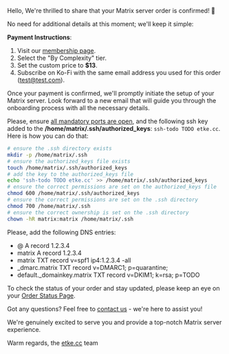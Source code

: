 Hello,
We're thrilled to share that your Matrix server order is confirmed! 🎉

No need for additional details at this moment; we'll keep it simple:

**Payment Instructions**:

1. Visit our [membership page](https://etke.cc/membership).
2. Select the "By Complexity" tier.
3. Set the custom price to **$13**.
4. Subscribe on Ko-Fi with the same email address you used for this order (test@test.com).

Once your payment is confirmed, we'll promptly initiate the setup of your Matrix server. Look forward to a new email that will guide you through the onboarding process with all the necessary details.

Please, ensure [all mandatory ports are open](https://etke.cc/order/status/#ports-and-firewalls), and the following ssh key added to the **/home/matrix/.ssh/authorized_keys**: `ssh-todo TODO etke.cc`. Here is how you can do that:

```bash
# ensure the .ssh directory exists
mkdir -p /home/matrix/.ssh
# ensure the authorized_keys file exists
touch /home/matrix/.ssh/authorized_keys
# add the key to the authorized_keys file
echo 'ssh-todo TODO etke.cc' >> /home/matrix/.ssh/authorized_keys
# ensure the correct permissions are set on the authorized_keys file
chmod 600 /home/matrix/.ssh/authorized_keys
# ensure the correct permissions are set on the .ssh directory
chmod 700 /home/matrix/.ssh
# ensure the correct ownership is set on the .ssh directory
chown -hR matrix:matrix /home/matrix/.ssh
```

Please, add the following DNS entries:

* @    A record    1.2.3.4
* matrix    A record    1.2.3.4
* matrix    TXT record    v=spf1 ip4:1.2.3.4 -all
* _dmarc.matrix    TXT record    v=DMARC1; p=quarantine;
* default._domainkey.matrix    TXT record    v=DKIM1; k=rsa; p=TODO

To check the status of your order and stay updated, please keep an eye on your [Order Status Page](https://etke.cc/order/status/#a379a6f6eeafb9a55e378c118034e2751e682fab9f2d30ab13d2125586ce1947).

Got any questions? Feel free to [contact us](https://etke.cc/contacts/) - we're here to assist you!

We're genuinely excited to serve you and provide a top-notch Matrix server experience.

Warm regards,
the [etke.cc](https://etke.cc) team